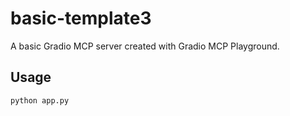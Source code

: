 # basic-template3

A basic Gradio MCP server created with Gradio MCP Playground.

## Usage

```bash
python app.py
```

